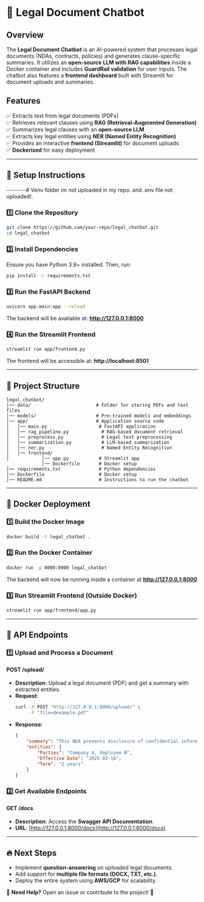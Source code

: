 # 📜 Legal Document Chatbot

## Overview
The **Legal Document Chatbot** is an AI-powered system that processes legal documents (NDAs, contracts, policies) and generates clause-specific summaries. It utilizes an **open-source LLM with RAG capabilities** inside a Docker container and includes **GuardRail validation** for user inputs. The chatbot also features a **frontend dashboard** built with Streamlit for document uploads and summaries.

## Features
✅ Extracts text from legal documents (PDFs)  
✅ Retrieves relevant clauses using **RAG (Retrieval-Augmented Generation)**  
✅ Summarizes legal clauses with an **open-source LLM**  
✅ Extracts key legal entities using **NER (Named Entity Recognition)**  
✅ Provides an interactive **frontend (Streamlit)** for document uploads  
✅ **Dockerized** for easy deployment  

---

## 🚀 Setup Instructions

--------# Venv folder im not uploaded in my repo. and .env file not uploaded!.  

### **1️⃣ Clone the Repository**
```bash
git clone https://github.com/your-repo/legal_chatbot.git
cd legal_chatbot
```

### **2️⃣ Install Dependencies**
Ensure you have Python 3.9+ installed. Then, run:
```bash
pip install -r requirements.txt
```

### **3️⃣ Run the FastAPI Backend**
```bash
uvicorn app.main:app --reload
```
The backend will be available at: **http://127.0.0.1:8000**

### **4️⃣ Run the Streamlit Frontend**
```bash
streamlit run app/frontend.py
```
The frontend will be accessible at: **http://localhost:8501**

---

## 📂 Project Structure
```
legal_chatbot/
│── data/                        # Folder for storing PDFs and text files
│── models/                      # Pre-trained models and embeddings
│── app/                         # Application source code
│   │── main.py                   # FastAPI application
│   │── rag_pipeline.py            # RAG-based document retrieval
│   │── preprocess.py              # Legal text preprocessing
│   │── summarization.py           # LLM-based summarization
│   │── ner.py                     # Named Entity Recognition
│   │── frontend/              
│            │── app.py           # Streamlit app
             │── Dockerfile       # Docker setup
│── requirements.txt              # Python dependencies
│── Dockerfile                    # Docker setup
│── README.md                     # Instructions to run the chatbot
```

---

## 🐳 Docker Deployment

### **1️⃣ Build the Docker Image**
```bash
docker build -t legal_chatbot .
```

### **2️⃣ Run the Docker Container**
```bash
docker run -p 8000:8000 legal_chatbot
```
The backend will now be running inside a container at **http://127.0.0.1:8000**

### **3️⃣ Run Streamlit Frontend (Outside Docker)**
```bash
streamlit run app/frontend/app.py
```

---

## 📡 API Endpoints
### **1️⃣ Upload and Process a Document**
#### **POST /upload/**
- **Description**: Upload a legal document (PDF) and get a summary with extracted entities.
- **Request**:
  ```bash
  curl -X POST "http://127.0.0.1:8000/upload/" \
       -F "file=@example.pdf"
  ```
- **Response**:
  ```json
  {
      "summary": "This NDA prevents disclosure of confidential information.",
      "entities": {
          "Parties": "Company A, Employee B",
          "Effective Date": "2025-03-18",
          "Term": "2 years"
      }
  }
  ```

### **2️⃣ Get Available Endpoints**
#### **GET /docs**
- **Description**: Access the **Swagger API Documentation**.
- **URL**: [http://127.0.0.1:8000/docs](http://127.0.0.1:8000/docs)

---

## 🔥 Next Steps
- Implement **question-answering** on uploaded legal documents.
- Add support for **multiple file formats (DOCX, TXT, etc.)**.
- Deploy the entire system using **AWS/GCP** for scalability.

📢 **Need Help?** Open an issue or contribute to the project! 🚀

